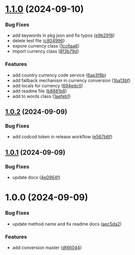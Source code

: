# [1.1.0](https://github.com/dev-ahmadbilal/currency-master/compare/v1.0.2...v1.1.0) (2024-09-10)


### Bug Fixes

* add keywords in pkg json and fix typos ([e9b2918](https://github.com/dev-ahmadbilal/currency-master/commit/e9b29186620630249c0705a1b6275c465888f34d))
* delete test file ([c804996](https://github.com/dev-ahmadbilal/currency-master/commit/c804996c955f03e6af367bc9a0425d9be5066421))
* expore currency class ([1cc6aa6](https://github.com/dev-ahmadbilal/currency-master/commit/1cc6aa626eb0e193b439fc124fac7e5c1f83f310))
* import currency class ([8f3b79d](https://github.com/dev-ahmadbilal/currency-master/commit/8f3b79d22ee242f96fe17a4d53aac67b855b7410))


### Features

* add country currency code service ([6ae3f8b](https://github.com/dev-ahmadbilal/currency-master/commit/6ae3f8b4eda722115a9fe0f6551486d5168cbfff))
* add fallback mechanism in currency conversion ([1ba13bf](https://github.com/dev-ahmadbilal/currency-master/commit/1ba13bfd722c56ea0c278629600e797328c09b49))
* add locals for currency ([694edc0](https://github.com/dev-ahmadbilal/currency-master/commit/694edc0313885c8c076940ce95726ed97824b0a7))
* add readme file ([b8881b8](https://github.com/dev-ahmadbilal/currency-master/commit/b8881b83abf717a0a29383f2fc05660f79f83b22))
* add to words class ([1aefeb1](https://github.com/dev-ahmadbilal/currency-master/commit/1aefeb120e0837f2028ec208900c3a507233efee))

## [1.0.2](https://github.com/dev-ahmadbilal/currency-master/compare/v1.0.1...v1.0.2) (2024-09-09)


### Bug Fixes

* add codcod token in release workflow ([e567b6f](https://github.com/dev-ahmadbilal/currency-master/commit/e567b6f3be86881d34b43051e114d2b0b8a145e6))

## [1.0.1](https://github.com/dev-ahmadbilal/currency-master/compare/v1.0.0...v1.0.1) (2024-09-09)


### Bug Fixes

* update docs ([4e0964f](https://github.com/dev-ahmadbilal/currency-master/commit/4e0964f4814827bffecb994cf184fc6b46c0a609))

# 1.0.0 (2024-09-09)


### Bug Fixes

* update method name and fix readme docs ([aec5da2](https://github.com/dev-ahmadbilal/currency-master/commit/aec5da2fc8bf4648ab7edbd3df07baad174ff376))


### Features

* add conversion master ([df46044](https://github.com/dev-ahmadbilal/currency-master/commit/df46044ce80f8912814ef836aac4ecf7d0ed071b))
